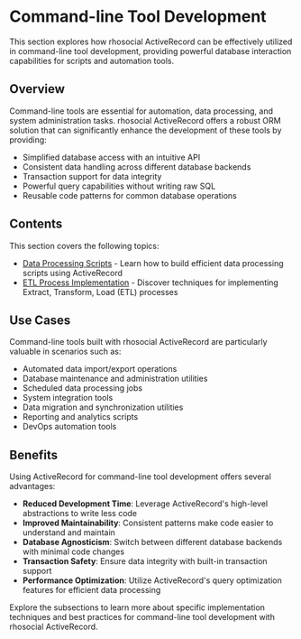 # Command-line Tool Development

This section explores how rhosocial ActiveRecord can be effectively utilized in command-line tool development, providing powerful database interaction capabilities for scripts and automation tools.

## Overview

Command-line tools are essential for automation, data processing, and system administration tasks. rhosocial ActiveRecord offers a robust ORM solution that can significantly enhance the development of these tools by providing:

- Simplified database access with an intuitive API
- Consistent data handling across different database backends
- Transaction support for data integrity
- Powerful query capabilities without writing raw SQL
- Reusable code patterns for common database operations

## Contents

This section covers the following topics:

- [Data Processing Scripts](data_processing_scripts.md) - Learn how to build efficient data processing scripts using ActiveRecord
- [ETL Process Implementation](etl_process_implementation.md) - Discover techniques for implementing Extract, Transform, Load (ETL) processes

## Use Cases

Command-line tools built with rhosocial ActiveRecord are particularly valuable in scenarios such as:

- Automated data import/export operations
- Database maintenance and administration utilities
- Scheduled data processing jobs
- System integration tools
- Data migration and synchronization utilities
- Reporting and analytics scripts
- DevOps automation tools

## Benefits

Using ActiveRecord for command-line tool development offers several advantages:

- **Reduced Development Time**: Leverage ActiveRecord's high-level abstractions to write less code
- **Improved Maintainability**: Consistent patterns make code easier to understand and maintain
- **Database Agnosticism**: Switch between different database backends with minimal code changes
- **Transaction Safety**: Ensure data integrity with built-in transaction support
- **Performance Optimization**: Utilize ActiveRecord's query optimization features for efficient data processing

Explore the subsections to learn more about specific implementation techniques and best practices for command-line tool development with rhosocial ActiveRecord.